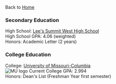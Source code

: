 Back to [Home](README.md)

### Secondary Education
High School: [Lee's Summit West High School](https://lswhs.lsr7.org/)   
High School GPA: 4.06 (weighted)  
Honors: Academic Letter (2 years)

### College Education
College: [University of Missouri-Columbia](https://missouri.edu/)  
![MU logo](https://www.google.com/url?sa=i&url=https%3A%2F%2Fen.wikipedia.org%2Fwiki%2FMissouri_Tigers&psig=AOvVaw0AWNo9xzYm6iObaKp0LqsQ&ust=1634848209962000&source=images&cd=vfe&ved=0CAsQjRxqFwoTCMDdqqnq2fMCFQAAAAAdAAAAABAE "MU logo") 
Current College GPA: 2.994  
Honors: Dean's List (Freshman Year first semester)
